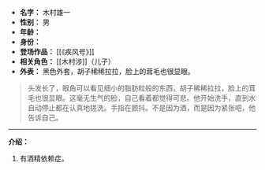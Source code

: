 
- **名字：** 木村雄一
- **性别：** 男
- **年龄：** 
- **身份：** 
- **登场作品：** [[《疾风号》]]
- **相关角色：** [[木村涉]]（儿子）
- **外表：** 黑色外套，胡子稀稀拉拉，脸上的茸毛也很显眼。

> 头发长了，眼角可以看见细小的脂肪粒般的东西，胡子稀稀拉拉，脸上的茸毛也很显眼。这毫无生气的脸，自己看着都觉得可悲。他开始洗手，直到水自动停止都在认真地搓洗。手指在颤抖。不是因为酒，而是因为紧张吧，他告诉自己。

---

**介绍：** 

1. 有酒精依赖症。
